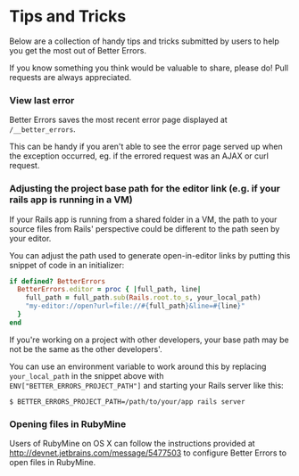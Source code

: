 # Tips and Tricks

Below are a collection of handy tips and tricks submitted by users to help you get the most out of Better Errors.

If you know something you think would be valuable to share, please do! Pull requests are always appreciated.

### View last error

Better Errors saves the most recent error page displayed at `/__better_errors`.

This can be handy if you aren't able to see the error page served up when the exception occurred, eg. if the errored request was an AJAX or curl request.

### Adjusting the project base path for the editor link (e.g. if your rails app is running in a VM)

If your Rails app is running from a shared folder in a VM, the path to your source files from Rails' perspective could be different to the path seen by your editor.

You can adjust the path used to generate open-in-editor links by putting this snippet of code in an initializer:

```ruby
if defined? BetterErrors
  BetterErrors.editor = proc { |full_path, line|
    full_path = full_path.sub(Rails.root.to_s, your_local_path)
    "my-editor://open?url=file://#{full_path}&line=#{line}"
  }
end
```

If you're working on a project with other developers, your base path may be not be the same as the other developers'.

You can use an environment variable to work around this by replacing `your_local_path` in the snippet above with `ENV["BETTER_ERRORS_PROJECT_PATH"]` and starting your Rails server like this:

```shell
$ BETTER_ERRORS_PROJECT_PATH=/path/to/your/app rails server
```

### Opening files in RubyMine

Users of RubyMine on OS X can follow the instructions provided at http://devnet.jetbrains.com/message/5477503 to configure Better Errors to open files in RubyMine.

